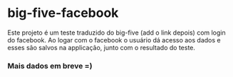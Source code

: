 # big-five-facebook
Este projeto é um teste traduzido do big-five (add
o link depois) com login do facebook. Ao logar com o facebook o
usuário dá acesso aos dados e esses são salvos na applicação, junto
com o resultado do teste.

### Mais dados em breve =)
